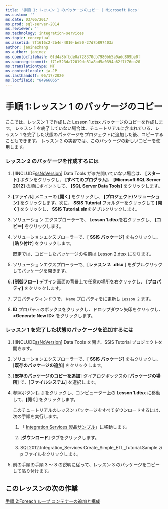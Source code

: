 ```yaml
---
title: '手順 1: レッスン 1 のパッケージのコピー | Microsoft Docs'
ms.custom: ''
ms.date: 03/06/2017
ms.prod: sql-server-2014
ms.reviewer: ''
ms.technology: integration-services
ms.topic: conceptual
ms.assetid: 7f1616c2-2b4e-4010-be50-27d7b897403a
author: janinezhang
ms.author: janinez
ms.openlocfilehash: 0fd4a8bfbde0a728370cb7980bb5a0add809be0f
ms.sourcegitcommit: f71e523da72019de81a8bd5a0394a62f7f76ea20
ms.translationtype: MT
ms.contentlocale: ja-JP
ms.lasthandoff: 06/17/2020
ms.locfileid: "84966065"
---
```

# <a name="step-1-copying-the-lesson-1-package"></a>手順 1:レッスン 1 のパッケージのコピー
  ここでは、レッスン 1 で作成した Lesson 1.dtsx パッケージのコピーを作成します。 レッスン 1 を終了していない場合は、チュートリアルに含まれている、レッスン 1 を完了した状態のパッケージをプロジェクトに追加した後、コピーすることもできます。 レッスン 2 の実習では、このパッケージの新しいコピーを使用します。  
  
### <a name="to-create-the-lesson-2-package"></a>レッスン 2 のパッケージを作成するには  
  
1.  [!INCLUDE[ssNoVersion](../includes/ssnoversion-md.md)] Data Tools がまだ開いていない場合は、 **[スタート]** ボタンをクリックし、 **[すべてのプログラム]**、 **[Microsoft SQL Server 2012]** の順にポイントして、 **[SQL Server Data Tools]** をクリックします。  
  
2.  **[ファイル]** メニューの **[開く]** をクリックし、 **[プロジェクト/ソリューション]** をクリックします。次に、 **SSIS Tutorial** フォルダーをクリックして **[開く]** をクリックし、 **SSIS Tutorial.sln**をダブルクリックします。  
  
3.  ソリューション エクスプローラーで、 **Lesson 1.dtsx**を右クリックし、 **[コピー]** をクリックします。  
  
4.  ソリューションエクスプローラーで、[ **SSIS パッケージ**] を右クリックし、[**貼り付け**] をクリックします。  
  
     既定では、コピーしたパッケージの名前は Lesson 2.dtsx になります。  
  
5.  ソリューションエクスプローラーで、[**レッスン 2. .dtsx** ] をダブルクリックしてパッケージを開きます。  
  
6.  **[制御フロー]** デザイン画面の背景上で任意の場所を右クリックし、 **[プロパティ]** をクリックします。  
  
7.  プロパティウィンドウで、 `Name` プロパティをに更新し `Lesson 2` ます。  
  
8.  **ID** プロパティのボックスをクリックし、ドロップダウン矢印をクリックし、 **\<Generate New ID>** をクリックします。  
  
### <a name="to-add-the-completed-lesson-1-package"></a>レッスン 1 を完了した状態のパッケージを追加するには  
  
1.  [!INCLUDE[ssNoVersion](../includes/ssnoversion-md.md)] Data Tools を開き、SSIS Tutorial プロジェクトを開きます。  
  
2.  ソリューションエクスプローラーで、[ **SSIS パッケージ**] を右クリックし、[**既存のパッケージの追加**] をクリックします。  
  
3.  [**既存のパッケージのコピーを追加**] ダイアログボックスの [**パッケージの場所**] で、[**ファイルシステム**] を選択します。  
  
4.  参照ボタン **[...]** をクリックし、コンピューター上の **Lesson 1.dtsx** に移動して、**[開く]** をクリックします。  
  
     このチュートリアルのレッスン パッケージをすべてダウンロードするには、次の手順を実行します。  
  
    1.  「 [Integration Services 製品サンプル](https://go.microsoft.com/fwlink/?LinkId=275027)」に移動します。  
  
    2.  [**ダウンロード**] タブをクリックします。  
  
    3.  SQL2012.Integration_Services.Create_Simple_ETL_Tutorial.Sample.zip ファイルをクリックします。  
  
5.  前の手順の手順 3 ～ 8 の説明に従って、レッスン 3 のパッケージをコピーして貼り付けます。  
  
## <a name="next-task-in-lesson"></a>このレッスンの次の作業  
 [手順 2:Foreach ループ コンテナーの追加と構成](lesson-2-2-adding-and-configuring-the-foreach-loop-container.md)  
  
  
